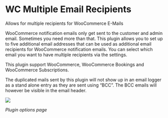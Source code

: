 # WC Multiple Email Recipients
Allows for multiple recipients for WooCommerce E-Mails

WooCommerce notification emails only get sent to the customer and admin email. Sometimes you need more than that. This plugin allows you to set up to five additional email addresses that can be used as additional email recipients for WooCommerce notification emails. You can select which email you want to have multiple recipients via the settings. 

This plugin support WooCommerce, WooCommerce Bookings and WooCommerce Subscriptions.

The duplicated mails sent by this plugin will not show up in an email logger as a stand alone entry as they are sent using “BCC”. The BCC emails will however be visible in the email header.


![](https://ps.w.org/wc-multiple-email-recipients/assets/screenshot-1.png?rev=1584622)

*Plugin options page*
